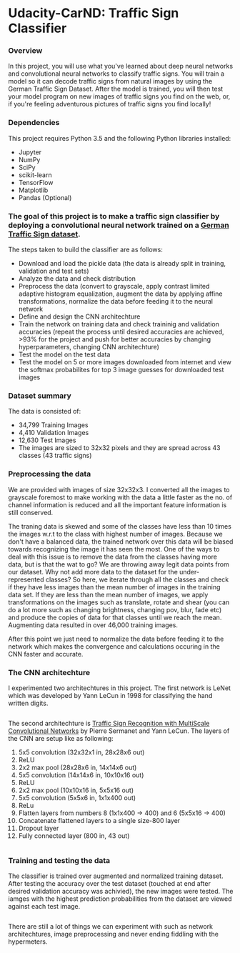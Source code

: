 # Udacity-CarND: Traffic Sign Classifier

### Overview
In this project, you will use what you've learned about deep neural networks and convolutional neural networks to classify traffic signs. You will train a model so it can decode traffic signs from natural images by using the German Traffic Sign Dataset. After the model is trained, you will then test your model program on new images of traffic signs you find on the web, or, if you're feeling adventurous pictures of traffic signs you find locally!

### Dependencies
This project requires Python 3.5 and the following Python libraries installed:

- Jupyter
- NumPy
- SciPy
- scikit-learn
- TensorFlow
- Matplotlib
- Pandas (Optional)


### The goal of this project is to make a traffic sign classifier by deploying a convolutional neural network trained on a [German Traffic Sign dataset](http://benchmark.ini.rub.de/?section=gtsrb&subsection=dataset).

The steps taken to build the classifier are as follows:
- Download and load the pickle data (the data is already split in training, validation and test sets)
- Analyze the data and check distribution 
- Preprocess the data (convert to grayscale, apply contrast limited adaptive histogram equalization, augment the data by applying affine transformations, normalize the data before feeding it to the neural network
- Define and design the CNN architechture
- Train the network on training data and check traininig and validation accuracies (repeat the process until desired accuracies are achieved, >93% for the project and push for better accuracies by changing hyperparameters, changing CNN architechture)
- Test the model on the test data
- Test the model on 5 or more images downloaded from internet and view the softmax probabilites for top 3 image guesses for downloaded test images

### Dataset summary

The data is consisted of:
- 34,799 Training Images
- 4,410 Validation Images
- 12,630 Test Images
- The images are sized to 32x32 pixels and they are spread across 43 classes (43 traffic signs)

### Preprocessing the data

We are provided with images of size 32x32x3. I converted all the images to grayscale foremost to make working with the data a little faster as the no. of channel information is reduced and all the important feature information is still conserved.

The traning data is skewed and some of the classes have less than 10 times the images w.r.t to the class with highest number of images. Because we don't have a balanced data, the trained network over this data will be biased towards recognizing the image it has seen the most. One of the ways to deal with this issue is to remove the data from the classes having more data, but is that the wat to go? We are throwing away legit data points from our dataset. Why not add more data to the dataset for the under-represented classes? So here, we iterate through all the classes and check if they have less images than the mean number of images in the training data set. If they are less than the mean number of images, we apply transformations on the images such as translate, rotate and shear (you can do a lot more such as changing brightness, changing pov, blur, fade etc) and produce the copies of data for that classes until we reach the mean.
Augmenting data resulted in over 46,000 training images.

After this point we just need to normalize the data before feeding it to the network which makes the convergence and calculations occuring in the CNN faster and accurate.

### The CNN architechture

I experimented two architechtures in this project. 
The first network is LeNet which was developed by Yann LeCun in 1998 for classifying the hand written digits. 

<image>

The second architechture is [Traffic Sign Recognition with MultiScale Convolutional Networks](http://yann.lecun.com/exdb/publis/pdf/sermanet-ijcnn-11.pdf) by Pierre Sermanet and Yann LeCun. The layers of the CNN are setup like as following:

1. 5x5 convolution (32x32x1 in, 28x28x6 out)
2. ReLU
3. 2x2 max pool (28x28x6 in, 14x14x6 out)
4. 5x5 convolution (14x14x6 in, 10x10x16 out)
5. ReLU
6. 2x2 max pool (10x10x16 in, 5x5x16 out)
7. 5x5 convolution (5x5x6 in, 1x1x400 out)
8. ReLu
9. Flatten layers from numbers 8 (1x1x400 -> 400) and 6 (5x5x16 -> 400)
10. Concatenate flattened layers to a single size-800 layer
11. Dropout layer
12. Fully connected layer (800 in, 43 out)

<image>
  
### Training and testing the data

The classifier is trained over augmented and normalized training dataset. After testing the accuracy over the test dataset (touched at end after desired validation accuracy was achivied), the new images were tested. The iamges with the highest prediction probabilities from the dataset are viewed against each test image.

<image>

There are still a lot of things we can experiment with such as network architechtures, image preprocessing and never ending fiddling with the hypermeters. 





